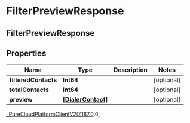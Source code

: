 # FilterPreviewResponse

## FilterPreviewResponse

## Properties

|Name | Type | Description | Notes|
|------------ | ------------- | ------------- | -------------|
| **filteredContacts** | **Int64** |  | [optional] |
| **totalContacts** | **Int64** |  | [optional] |
| **preview** | [**[DialerContact]**]([DialerContact]) |  | [optional] |



_PureCloudPlatformClientV2@167.0.0_
